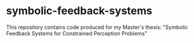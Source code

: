 # symbolic-feedback-systems
This repository contains code produced for my Master's thesis: "Symbolic Feedback Systems for Constrained Perception Problems"
